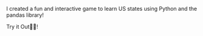 I created a fun and interactive game to learn US states using Python and the pandas library!

Try it Out🤔🤗!
